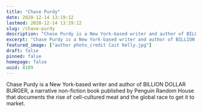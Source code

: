 ```yaml
---
title: "Chase Purdy"
date: 2020-12-14 13:19:12
lastmod: 2020-12-14 13:19:12
slug: /chase-purdy
description: "Chase Purdy is a New York-based writer and author of BILLION DOLLAR BURGER, a narrative non-fiction book published by Penguin Random House that documents the rise of cell-cultured meat and the global race to get it to market."
excerpt: "Chase Purdy is a New York-based writer and author of BILLION DOLLAR BURGER, a narrative non-fiction book published by Penguin Random House that documents the rise of cell-cultured meat and the global race to get it to market."
featured_image: ["author photo_credit Cait Kelly.jpg"]
draft: false
pinned: false
homepage: false
uuid: 8109
---
```

<p>Chase Purdy is a New York-based writer and author of BILLION DOLLAR BURGER, a narrative non-fiction book published by Penguin Random House that documents the rise of cell-cultured meat and the global race to get it to market.</p>
